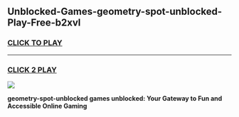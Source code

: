 
## Unblocked-Games-geometry-spot-unblocked-Play-Free-b2xvl
<h3>
<a href="https://premium76.site?title=geometry-spot-unblocked&ref=23A">CLICK TO PLAY</a></h3>
<hr>

<h3>
<a href="https://premium76.site?title=geometry-spot-unblocked&ref=23A">CLICK 2 PLAY</a>
  
</h3>

<a href="https://premium76.site?title=geometry-spot-unblocked&ref=23A"><img src="https://clearcache.store/games.png"></a>


**geometry-spot-unblocked games unblocked: Your Gateway to Fun and Accessible Online Gaming**
